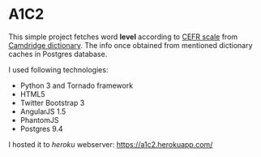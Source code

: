 # A1C2

This simple project fetches word __level__ according to [CEFR scale](https://en.wikipedia.org/wiki/Common_European_Framework_of_Reference_for_Languages) from [Camdridge dictionary](http://dictionary.cambridge.org/). The info once obtained from mentioned dictionary caches in Postgres database. 

I used following technologies: 
  - Python 3 and Tornado framework 
  - HTML5
  - Twitter Bootstrap 3
  - AngularJS 1.5
  - PhantomJS
  - Postgres 9.4

I hosted it to _heroku_ webserver: https://a1c2.herokuapp.com/
